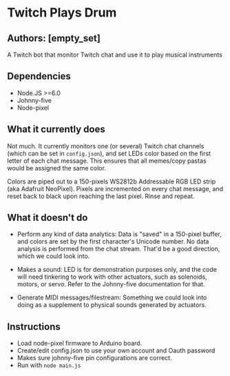 # Twitch Plays Drum

## Authors: [empty_set]

A Twitch bot that monitor Twitch chat and use it to play musical instruments

## Dependencies

- Node.JS >=6.0
- Johnny-five
- Node-pixel

## What it currently does

Not much. It currently monitors one (or several) Twitch chat channels (which can be set in `config.json`), and set LEDs color based on the first letter of each chat message. This ensures that all memes/copy pastas would be assigned the same color.

Colors are piped out to a 150-pixels WS2812b Addressable RGB LED strip (aka Adafruit NeoPixel). Pixels are incremented on every chat message, and reset back to black upon reaching the last pixel. Rinse and repeat.

## What it doesn't do

- Perform any kind of data analytics: Data is "saved" in a 150-pixel buffer, and colors are set by the first character's Unicode number. No data analysis is performed from the chat stream. That'd be a good direction, which we could look into.

- Makes a sound: LED is for demonstration purposes only, and the code will need tinkering to work with other actuators, such as solenoids, motors, or servo. Refer to the Johnny-five documentation for that.

- Generate MIDI messages/filestream: Something we could look into doing as a supplement to physical sounds generated by actuators.

## Instructions

- Load node-pixel firmware to Arduino board.
- Create/edit config.json to use your own account and Oauth password
- Makes sure johnny-five pin configurations are correct.
- Run with `node main.js`